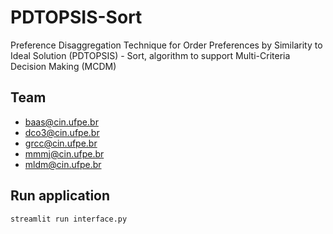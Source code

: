 # PDTOPSIS-Sort
Preference Disaggregation Technique for Order Preferences by  Similarity to Ideal Solution (PDTOPSIS) - Sort, algorithm to support Multi-Criteria Decision Making (MCDM)

## Team
- baas@cin.ufpe.br
- dco3@cin.ufpe.br
- grcc@cin.ufpe.br
- mmmj@cin.ufpe.br
- mldm@cin.ufpe.br

## Run application
`streamlit run interface.py`
